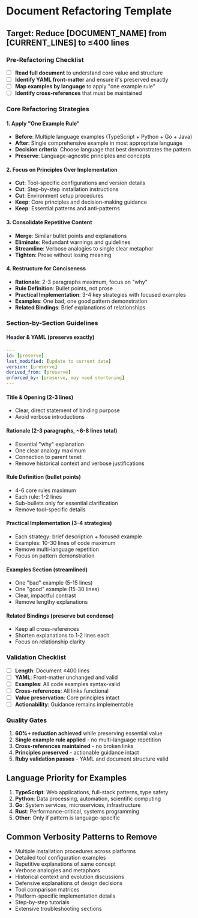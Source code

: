# Document Refactoring Template

## Target: Reduce [DOCUMENT_NAME] from [CURRENT_LINES] to ≤400 lines

### Pre-Refactoring Checklist

- [ ] **Read full document** to understand core value and structure
- [ ] **Identify YAML front-matter** and ensure it's preserved exactly
- [ ] **Map examples by language** to apply "one example rule"
- [ ] **Identify cross-references** that must be maintained

### Core Refactoring Strategies

#### 1. Apply "One Example Rule"
- **Before**: Multiple language examples (TypeScript + Python + Go + Java)
- **After**: Single comprehensive example in most appropriate language
- **Decision criteria**: Choose language that best demonstrates the pattern
- **Preserve**: Language-agnostic principles and concepts

#### 2. Focus on Principles Over Implementation
- **Cut**: Tool-specific configurations and version details
- **Cut**: Step-by-step installation instructions
- **Cut**: Environment setup procedures
- **Keep**: Core principles and decision-making guidance
- **Keep**: Essential patterns and anti-patterns

#### 3. Consolidate Repetitive Content
- **Merge**: Similar bullet points and explanations
- **Eliminate**: Redundant warnings and guidelines
- **Streamline**: Verbose analogies to single clear metaphor
- **Tighten**: Prose without losing meaning

#### 4. Restructure for Conciseness
- **Rationale**: 2-3 paragraphs maximum, focus on "why"
- **Rule Definition**: Bullet points, not prose
- **Practical Implementation**: 3-4 key strategies with focused examples
- **Examples**: One bad, one good pattern demonstration
- **Related Bindings**: Brief explanations of relationships

### Section-by-Section Guidelines

#### Header & YAML (preserve exactly)
```yaml
---
id: [preserve]
last_modified: [update to current date]
version: [preserve]
derived_from: [preserve]
enforced_by: [preserve, may need shortening]
---
```

#### Title & Opening (2-3 lines)
- Clear, direct statement of binding purpose
- Avoid verbose introductions

#### Rationale (2-3 paragraphs, ~6-8 lines total)
- Essential "why" explanation
- One clear analogy maximum
- Connection to parent tenet
- Remove historical context and verbose justifications

#### Rule Definition (bullet points)
- 4-6 core rules maximum
- Each rule: 1-2 lines
- Sub-bullets only for essential clarification
- Remove tool-specific details

#### Practical Implementation (3-4 strategies)
- Each strategy: brief description + focused example
- Examples: 10-30 lines of code maximum
- Remove multi-language repetition
- Focus on pattern demonstration

#### Examples Section (streamlined)
- One "bad" example (5-15 lines)
- One "good" example (15-30 lines)
- Clear, impactful contrast
- Remove lengthy explanations

#### Related Bindings (preserve but condense)
- Keep all cross-references
- Shorten explanations to 1-2 lines each
- Focus on relationship clarity

### Validation Checklist

- [ ] **Length**: Document ≤400 lines
- [ ] **YAML**: Front-matter unchanged and valid
- [ ] **Examples**: All code examples syntax-valid
- [ ] **Cross-references**: All links functional
- [ ] **Value preservation**: Core principles intact
- [ ] **Actionability**: Guidance remains implementable

### Quality Gates

1. **60%+ reduction achieved** while preserving essential value
2. **Single example rule applied** - no multi-language repetition
3. **Cross-references maintained** - no broken links
4. **Principles preserved** - actionable guidance intact
5. **Ruby validation passes** - YAML and document structure valid

## Language Priority for Examples

1. **TypeScript**: Web applications, full-stack patterns, type safety
2. **Python**: Data processing, automation, scientific computing
3. **Go**: System services, microservices, infrastructure
4. **Rust**: Performance-critical, systems programming
5. **Other**: Only if pattern is language-specific

## Common Verbosity Patterns to Remove

- Multiple installation procedures across platforms
- Detailed tool configuration examples
- Repetitive explanations of same concept
- Verbose analogies and metaphors
- Historical context and evolution discussions
- Defensive explanations of design decisions
- Tool comparison matrices
- Platform-specific implementation details
- Step-by-step tutorials
- Extensive troubleshooting sections
